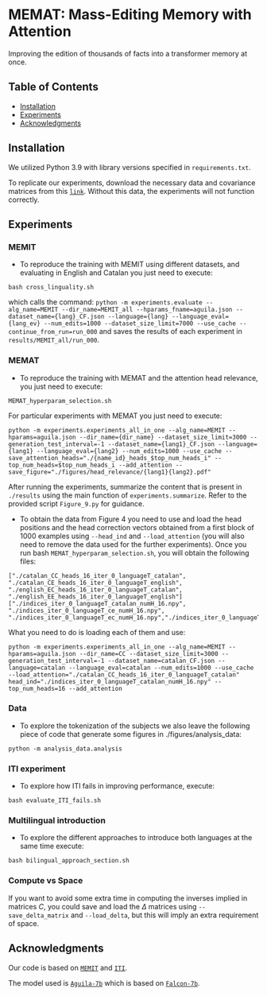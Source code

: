 # MEMAT: Mass-Editing Memory with Attention

Improving the edition of thousands of facts into a transformer memory at once.

## Table of Contents

- [Installation](#installation)
- [Experiments](#experiments-and-figures)
- [Acknowledgments](#acknowledgments)

## Installation

We utilized Python 3.9 with library versions specified in `requirements.txt`.

To replicate our experiments, download the necessary data and covariance matrices from this [``link``](https://drive.google.com/drive/folders/1Ey11xG6KR6tgn0zdCva4Nawz9kxwIrfe?usp=sharing). Without this data, the experiments will not function correctly.

## Experiments

### MEMIT
- To reproduce the training with MEMIT using different datasets, and evaluating in English and Catalan you just need to execute:
```
bash cross_linguality.sh
```
which calls the command: `python -m experiments.evaluate --alg_name=MEMIT --dir_name=MEMIT_all --hparams_fname=aguila.json --dataset_name={lang}_CF.json --language={lang} --language_eval={lang_ev} --num_edits=1000 --dataset_size_limit=7000 --use_cache --continue_from_run=run_000` and saves the results of each experiment in `results/MEMIT_all/run_000`.

### MEMAT
- To reproduce the training with MEMAT and the attention head relevance, you just need to execute:
```
MEMAT_hyperparam_selection.sh
```

For particular experiments with MEMAT you just need to execute:
```
python -m experiments.experiments_all_in_one --alg_name=MEMIT --hparams=aguila.json --dir_name={dir_name} --dataset_size_limit=3000 --generation_test_interval=-1 --dataset_name={lang1}_CF.json --language={lang1} --language_eval={lang2} --num_edits=1000 --use_cache --save_attention_heads="./{name_id}_heads_$top_num_heads_i" --top_num_heads=$top_num_heads_i --add_attention --save_figure="./figures/head_relevance/{lang1}{lang2}.pdf"
```

After running the experiments, summarize the content that is present in `./results` using the main function of `experiments.summarize`. Refer to the provided script `Figure_9.py` for guidance.

- To obtain the data from Figure 4 you need to use and load the head positions and the head correction vectors obtained from a first block of 1000 examples using `--head_ind` and `--load_attention` (you will also need to remove the data used for the further experiments). Once you run bash `MEMAT_hyperparam_selection.sh`, you will obtain the following files:
```
["./catalan_CC_heads_16_iter_0_languageT_catalan", "./catalan_CE_heads_16_iter_0_languageT_english", "./english_EC_heads_16_iter_0_languageT_catalan", "./english_EE_heads_16_iter_0_languageT_english"]
["./indices_iter_0_languageT_catalan_numH_16.npy", "./indices_iter_0_languageT_ce_numH_16.npy", "./indices_iter_0_languageT_ec_numH_16.npy","./indices_iter_0_languageT_english_numH_16.npy"]
```
What you need to do is loading each of them and use:
```
python -m experiments.experiments_all_in_one --alg_name=MEMIT --hparams=aguila.json --dir_name=CC --dataset_size_limit=3000 --generation_test_interval=-1 --dataset_name=catalan_CF.json --language=catalan --language_eval=catalan --num_edits=1000 --use_cache --load_attention="./catalan_CC_heads_16_iter_0_languageT_catalan" head_ind="./indices_iter_0_languageT_catalan_numH_16.npy" --top_num_heads=16 --add_attention 
```

### Data

- To explore the tokenization of the subjects we also leave the following piece of code that generate some figures in ./figures/analysis_data:
```
python -m analysis_data.analysis  
```

### ITI experiment
- To explore how ITI fails in improving performance, execute:
```
bash evaluate_ITI_fails.sh
```

### Multilingual introduction
- To explore the different approaches to introduce both languages at the same time execute:
```
bash bilingual_approach_section.sh
```

### Compute vs Space
If you want to avoid some extra time in computing the inverses implied in matrices $C$, you could save and load the $\Delta$ matrices using `--save_delta_matrix` and `--load_delta`, but this will imply an extra requirement of space. 

## Acknowledgments

Our code is based on  [``MEMIT``](https://github.com/kmeng01/memit.git) and [``ITI``](https://github.com/likenneth/honest_llama.git). 

The model used is [``Aguila-7b``](https://huggingface.co/projecte-aina/aguila-7b) which is based on [``Falcon-7b``](https://huggingface.co/tiiuae/falcon-7b).
